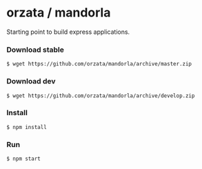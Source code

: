 # orzata / mandorla
Starting point to build express applications.

### Download stable
```
$ wget https://github.com/orzata/mandorla/archive/master.zip
```

### Download dev
```
$ wget https://github.com/orzata/mandorla/archive/develop.zip
```

### Install
```
$ npm install
```

### Run
```
$ npm start
```
